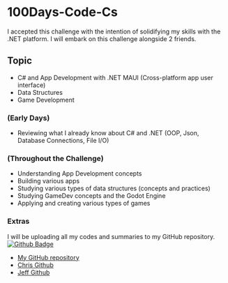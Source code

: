 # 100Days-Code-Cs

I accepted this challenge with the intention of solidifying my skills with the .NET platform. I will embark on this challenge alongside 2 friends.

## Topic
- C# and App Development with .NET MAUI (Cross-platform app user interface)
- Data Structures
- Game Development
### (Early Days)
- Reviewing what I already know about C# and .NET (OOP, Json, Database Connections, File I/O)
### (Throughout the Challenge)
- Understanding App Development concepts
- Building various apps
- Studying various types of data structures (concepts and practices)
- Studying GameDev concepts and the Godot Engine
- Applying and creating various types of games
### Extras
I will be uploading all my codes and summaries to my GitHub repository.
[![Github Badge](https://img.shields.io/badge/-Github-000?style=flat-square&logo=Github&logoColor=white&link=https://github.com/Dinizim)](https://github.com/Dinizim)
- [My GitHub repository](https://github.com/Dinizim/100Days-Code-Cs)
- [Chris Github](https://github.com/VChristinne)
- [Jeff Github](https://github.com/JfJeffx)
